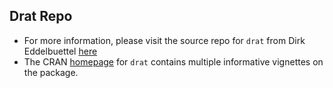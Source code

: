 ## Drat Repo

* For more information, please visit the source repo for `drat` from Dirk Eddelbuettel [here](https://github.com/eddelbuettel/drat)
* The CRAN [homepage](https://cran.r-project.org/web/packages/drat/index.html) for `drat` contains multiple informative vignettes on the package. 
